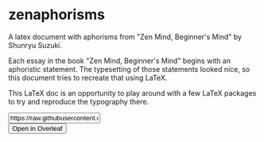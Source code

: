 # zenaphorisms
A latex document with aphorisms from "Zen Mind, Beginner's Mind" by Shunryu Suzuki.

Each essay in the book "Zen Mind, Beginner's Mind" begins with an aphoristic statement. The typesetting of those statements
looked nice, so this document tries to recreate that using LaTeX.

This LaTeX doc is an opportunity to play around with a few LaTeX packages to try and reproduce the typography there.

<form action="https://www.overleaf.com/docs" method="post" target="_blank">
<input type="text" name="snip_uri"
       value="https://raw.githubusercontent.com/dmackinnon1/zenaphorisms/master/main.tex"><br>
<input type="submit" value="Open in Overleaf">
</form>
